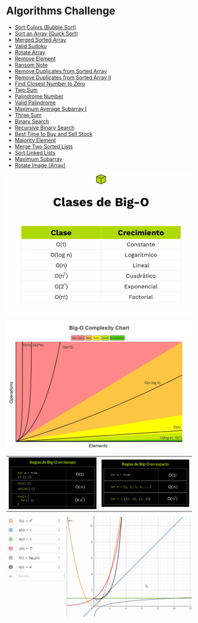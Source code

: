 # Algorithms Challenge

- [Sort Colors (Bubble Sort)](/Sort%20List/Bubble%20Sort/sort-colors.js)
- [Sort an Array (Quick Sort)](/Sort%20List/Quick%20Sort/sort-an-array.js)
- [Merged Sorted Array](/Two%20Pointers/merge-sorted-array.js)
- [Valid Sudoku](/Linear%20Scan/valid-sudoku.js)
- [Rotate Array](/Two%20Pointers/Modulo%20Arithmetic/rotate-array.js)
- [Remove Element](/In%20Place/remove-element.js)
- [Ransom Note](/Hash%20Map/ransom-note.js)
- [Remove Duplicates from Sorted Array](/In%20Place/remove-duplicates-from-sorted-array.js)
- [Remove Duplicates from Sorted Array II](/In%20Place/remove-duplicates-from-sorted-array-ii.js)
- [Find Closest Number to Zero](/Linear%20Scan/findClosestNumberToZero.js)
- [Two Sum](/Hash%20Map/twoSum.js)
- [Palindrome Number](/Two%20Pointers/isPalindromeNumber.js)
- [Valid Palindrome](/Two%20Pointers/valid-palindrome.js)
- [Maximum Average Subarray I](/Sliding%20Window%20Pattern/findMaxAverage.js)
- [Three Sum](/Two%20Pointers/3sum.js)
- [Binary Search](/Binary%20Search/binarySearch.js)
- [Recursive Binary Search](/Binary%20Search/recursiveBinarySearch.js)
- [Best Time to Buy and Sell Stock](/Two%20Pointers/best-time-to-buy-and-sell-stock.js)
- [Majority Element](/Boyer-Moore%20Voting%20Algorithm/majority-element.js)
- [Merge Two Sorted Lists](/Two%20Pointers/merge-two-sorted-lists.js)
- [Sort Linked Lists](/Sort%20List/sort-linked-list.js)
- [Maximum Subarray](/Kadanes%20Algorithm/maximum-subarray.js)
- [Rotate Image (Array)](/In%20Place/rotate-image.js)

![](/Big%20O%20Classes.png#center)

![](/Big%20O%20Complexity%20Chart.jpg#center)

|  |  |
| -------- | ------- |
| ![](/Reglas%20de%20Tiempo%20big-O.png) | ![](/Reglas%20de%20Espacio%20big-O.png) |

![](/Representacion%20Grafica.png)
